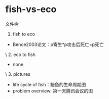 # fish-vs-eco

文件树
1. fish to eco
* Bence2003论文：p寄生*p攻击后死亡=p死亡

\ 
2. eco to fish
* none

\ 
3. pictures
* life cycle of fish：鳗鱼的生命周期图
* problem overview: 第一天腾讯会议的图
